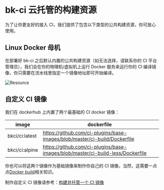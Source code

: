 # bk-ci 云托管的构建资源

为了让你更友好的接入 CI，我们提供了包含以下类型的公共构建资源，你可放心使用。

## Linux Docker 母机

在部署好 bk-ci 之后默认内置的公共构建资源（如无法选择，请联系你的 CI 平台管理员），我们会在你的物理机/虚拟机上运行 Docker 服务来运行你的 CI 编译镜像，你只需要在流水线里指定一个镜像地址即可开始编译。

![Resource](../assets/resource_1.png)

## 自定义 CI 镜像

我们在 dockerhub 上内置了两个最基础的 CI docker 镜像：

image | dockerfile
--- | ---
bkci/ci:latest | https://github.com/ci-plugins/base-images/blob/master/ci-build/Dockerfile
bkci/ci:alpine | https://github.com/ci-plugins/base-images/blob/master/ci-build-less/Dockerfile

你也可以将这两个镜像作为基础镜像来制作你自己的 CI 镜像，当然，这需要一点点[Docker build](https://docs.docker.com/engine/reference/commandline/build/)相关知识。

制作自定义 CI 镜像请参考：[构建并托管一个 CI 镜像](../Services/Store/docker-build.md)
